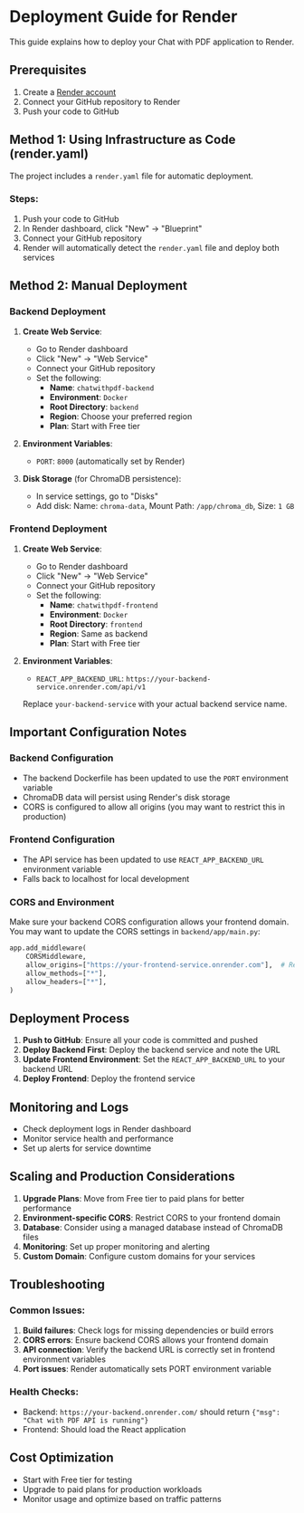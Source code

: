 # Deployment Guide for Render

This guide explains how to deploy your Chat with PDF application to Render.

## Prerequisites

1. Create a [Render account](https://render.com)
2. Connect your GitHub repository to Render
3. Push your code to GitHub

## Method 1: Using Infrastructure as Code (render.yaml)

The project includes a `render.yaml` file for automatic deployment.

### Steps:
1. Push your code to GitHub
2. In Render dashboard, click "New" → "Blueprint"
3. Connect your GitHub repository
4. Render will automatically detect the `render.yaml` file and deploy both services

## Method 2: Manual Deployment

### Backend Deployment

1. **Create Web Service**:
   - Go to Render dashboard
   - Click "New" → "Web Service"
   - Connect your GitHub repository
   - Set the following:
     - **Name**: `chatwithpdf-backend`
     - **Environment**: `Docker`
     - **Root Directory**: `backend`
     - **Region**: Choose your preferred region
     - **Plan**: Start with Free tier

2. **Environment Variables**:
   - `PORT`: `8000` (automatically set by Render)

3. **Disk Storage** (for ChromaDB persistence):
   - In service settings, go to "Disks"
   - Add disk: Name: `chroma-data`, Mount Path: `/app/chroma_db`, Size: `1 GB`

### Frontend Deployment

1. **Create Web Service**:
   - Go to Render dashboard  
   - Click "New" → "Web Service"
   - Connect your GitHub repository
   - Set the following:
     - **Name**: `chatwithpdf-frontend`
     - **Environment**: `Docker`
     - **Root Directory**: `frontend`
     - **Region**: Same as backend
     - **Plan**: Start with Free tier

2. **Environment Variables**:
   - `REACT_APP_BACKEND_URL`: `https://your-backend-service.onrender.com/api/v1`
   
   Replace `your-backend-service` with your actual backend service name.

## Important Configuration Notes

### Backend Configuration
- The backend Dockerfile has been updated to use the `PORT` environment variable
- ChromaDB data will persist using Render's disk storage
- CORS is configured to allow all origins (you may want to restrict this in production)

### Frontend Configuration
- The API service has been updated to use `REACT_APP_BACKEND_URL` environment variable
- Falls back to localhost for local development

### CORS and Environment
Make sure your backend CORS configuration allows your frontend domain. You may want to update the CORS settings in `backend/app/main.py`:

```python
app.add_middleware(
    CORSMiddleware,
    allow_origins=["https://your-frontend-service.onrender.com"],  # Replace with your frontend URL
    allow_methods=["*"],
    allow_headers=["*"],
)
```

## Deployment Process

1. **Push to GitHub**: Ensure all your code is committed and pushed
2. **Deploy Backend First**: Deploy the backend service and note the URL
3. **Update Frontend Environment**: Set the `REACT_APP_BACKEND_URL` to your backend URL
4. **Deploy Frontend**: Deploy the frontend service

## Monitoring and Logs

- Check deployment logs in Render dashboard
- Monitor service health and performance
- Set up alerts for service downtime

## Scaling and Production Considerations

1. **Upgrade Plans**: Move from Free tier to paid plans for better performance
2. **Environment-specific CORS**: Restrict CORS to your frontend domain
3. **Database**: Consider using a managed database instead of ChromaDB files
4. **Monitoring**: Set up proper monitoring and alerting
5. **Custom Domain**: Configure custom domains for your services

## Troubleshooting

### Common Issues:
1. **Build failures**: Check logs for missing dependencies or build errors
2. **CORS errors**: Ensure backend CORS allows your frontend domain  
3. **API connection**: Verify the backend URL is correctly set in frontend environment variables
4. **Port issues**: Render automatically sets PORT environment variable

### Health Checks:
- Backend: `https://your-backend.onrender.com/` should return `{"msg": "Chat with PDF API is running"}`
- Frontend: Should load the React application

## Cost Optimization

- Start with Free tier for testing
- Upgrade to paid plans for production workloads
- Monitor usage and optimize based on traffic patterns
